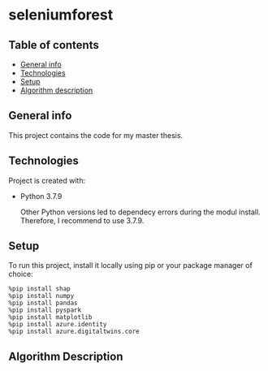 # seleniumforest



## Table of contents
* [General info](#general-info)
* [Technologies](#technologies)
* [Setup](#setup)
* [Algorithm description](#algorithm-description)

## General info
This project contains the code for my master thesis. 
	
## Technologies
Project is created with:
* Python 3.7.9

  Other Python versions led to dependecy errors during the modul install. Therefore, I recommend to use 3.7.9.

	
## Setup
To run this project, install it locally using pip or your package manager of choice:

```
%pip install shap
%pip install numpy
%pip install pandas
%pip install pyspark
%pip install matplotlib
%pip install azure.identity
%pip install azure.digitaltwins.core
```

## Algorithm Description
